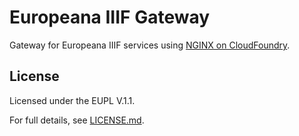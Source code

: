 # Europeana IIIF Gateway

Gateway for Europeana IIIF services using [NGINX on CloudFoundry](https://docs.cloudfoundry.org/buildpacks/nginx/).

## License

Licensed under the EUPL V.1.1.

For full details, see [LICENSE.md](LICENSE.md).
